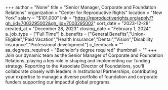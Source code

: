 +++
author = "None"
title = "Senior Manager, Corporate and Foundation Relations"
organization = "Center for Reproductive Rights"
location = "New York"
salary = "$101,000"
link = "https://reproductiverights.org/apply/?gh_jid=7003295002&gh_jid=7003295002"
sort_date = "2023-12-28"
created_at = "December 28, 2023"
closing_date = "February 1, 2024"
a_job_type = ["Full Time"]
b_benefits = ["General Benefits","Union-Eligible","Paid Vacation","Health Insurance","Dental","Vision","Disability insurance","Professional development"]
c_feedback = ""
aa_degrees_required = "Bachelor's degree required"
thumbnail = ""
+++
Join our dynamic team as the Senior Manager of Corporate and Foundation Relations, playing a key role in shaping and implementing our funding strategy. Reporting to the Associate Director of Foundations, you'll collaborate closely with leaders in Institutional Partnerships, contributing your expertise to manage a diverse portfolio of foundation and corporate funders supporting our impactful global programs. 